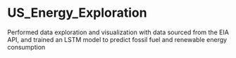 # US_Energy_Exploration
Performed data exploration and visualization with data sourced from the EIA API, and trained an LSTM model to predict fossil fuel and renewable energy consumption
